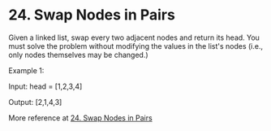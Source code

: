 # 24. Swap Nodes in Pairs


Given a linked list, swap every two adjacent nodes and return its head. You must solve the problem without modifying the values in the list's nodes (i.e., only nodes themselves may be changed.)



Example 1:

Input: head = [1,2,3,4]

Output: [2,1,4,3]

More reference at [24. Swap Nodes in Pairs](https://leetcode.com/problems/swap-nodes-in-pairs/)